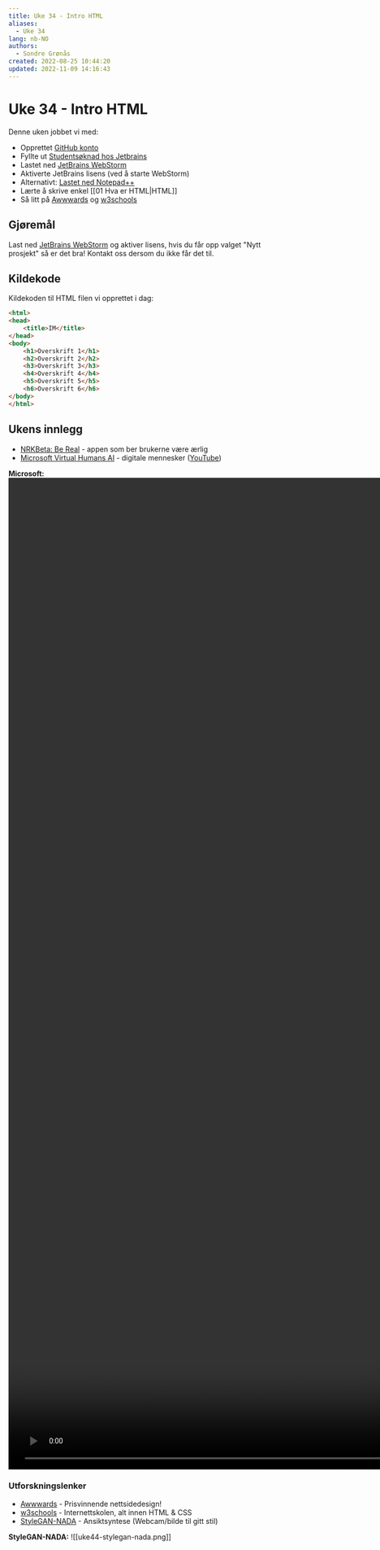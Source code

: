 ```yaml
---
title: Uke 34 - Intro HTML
aliases: 
  - Uke 34
lang: nb-NO
authors:
  - Sondre Grønås
created: 2022-08-25 10:44:20
updated: 2022-11-09 14:16:43
---
```

# Uke 34 - Intro HTML
Denne uken jobbet vi med:
- Opprettet [GitHub konto](https://github.com/)
- Fyllte ut [Studentsøknad hos Jetbrains](https://www.jetbrains.com/shop/eform/students)
- Lastet ned [JetBrains WebStorm](https://www.jetbrains.com/webstorm/download)
- Aktiverte JetBrains lisens (ved å starte WebStorm)
- Alternativt: [Lastet ned Notepad++](https://notepad-plus-plus.org/)
- Lærte å skrive enkel [[01 Hva er HTML|HTML]]
- Så litt på [Awwwards](https://www.awwwards.com/) og [w3schools](https://www.w3schools.com/)

## Gjøremål
Last ned [JetBrains WebStorm](https://www.jetbrains.com/webstorm/download) og aktiver lisens, hvis du får opp valget "Nytt prosjekt" så er det bra! Kontakt oss dersom du ikke får det til.

## Kildekode
Kildekoden til HTML filen vi opprettet i dag:
```html title="index.html"
<html>
<head>
    <title>IM</title>
</head>
<body>
    <h1>Overskrift 1</h1>
    <h2>Overskrift 2</h2>
    <h3>Overskrift 3</h3>
    <h4>Overskrift 4</h4>
    <h5>Overskrift 5</h5>  
    <h6>Overskrift 6</h6>
</body>
</html>
```

## Ukens innlegg
- [NRKBeta: Be Real](https://nrkbeta.no/2022/08/19/bereal-er-appen-der-alle-er-aerlige/) - appen som ber brukerne være ærlig
- [Microsoft Virtual Humans AI](https://microsoft.github.io/DenseLandmarks/) - digitale mennesker ([YouTube](https://www.youtube.com/watch?v=6-FESfXHF5s))

**Microsoft:**
<video poster="" id="blocks" autoplay="" controls="" muted="" loop="" height="50%"><source src="https://microsoft.github.io/DenseLandmarks/video/realtime.mp4" type="video/mp4"></video>

### Utforskningslenker
- [Awwwards](https://www.awwwards.com/) - Prisvinnende nettsidedesign!
- [w3schools](https://www.w3schools.com/) - Internettskolen, alt innen HTML & CSS
- [StyleGAN-NADA](https://replicate.com/rinongal/stylegan-nada) - Ansiktsyntese (Webcam/bilde til gitt stil)

**StyleGAN-NADA:**
![[uke44-stylegan-nada.png]]